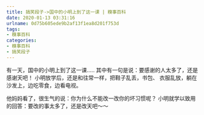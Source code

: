 ```yaml
---
title: 搞笑段子->国中的小明上到了这一课 | 糗事百科
date: 2020-01-13 03:31:16
urlname: 0d75b605ede9b2af13f1ea8d201f753d
tags: 
- 糗事百科
categories:
- 糗事百科
- 搞笑段子
---
```

有一天，国中的小明上到了这一课..... 其中有一句是说：要感谢的人太多了，还是感谢天吧！ 小明放学后，还是和往常一样，把鞋子乱丢，书包、 衣服乱放，躺在沙发上，边吃零食，边看电视。

他妈妈看了，很生气的说：你为什么不能改一改你的坏习惯呢？ 小明就学以致用的回答：要改的事太多了，还是改天吧～～


